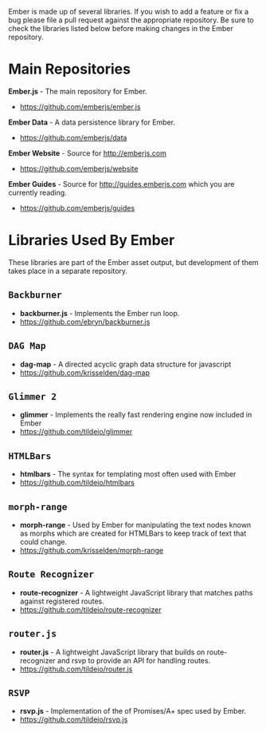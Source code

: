 Ember is made up of several libraries. If you wish to add a feature or fix a bug please file a pull request against the appropriate repository. Be sure to check the libraries listed below before making changes in the Ember repository.

# Main Repositories

**Ember.js** - The main repository for Ember.

* <https://github.com/emberjs/ember.js>

**Ember Data** - A data persistence library for Ember.

* <https://github.com/emberjs/data>

**Ember Website** - Source for <http://emberjs.com>

* <https://github.com/emberjs/website>

**Ember Guides** - Source for <http://guides.emberjs.com> which you are currently reading.

* <https://github.com/emberjs/guides>

# Libraries Used By Ember

These libraries are part of the Ember asset output, but development of them takes place in a separate repository.

## `Backburner`

* **backburner.js** - Implements the Ember run loop.
* <https://github.com/ebryn/backburner.js>

## `DAG Map`

* **dag-map** - A directed acyclic graph data structure for javascript
* <https://github.com/krisselden/dag-map>

## `Glimmer 2`

* **glimmer** - Implements the really fast rendering engine now included in Ember
* <https://github.com/tildeio/glimmer>

## `HTMLBars`

* **htmlbars** - The syntax for templating most often used with Ember
* <https://github.com/tildeio/htmlbars>

## `morph-range`

* **morph-range** - Used by Ember for manipulating the text nodes known as morphs which are created for HTMLBars to keep track of text that could change.
* <https://github.com/krisselden/morph-range>

## `Route Recognizer`

* **route-recognizer** - A lightweight JavaScript library that matches paths against registered routes.
* <https://github.com/tildeio/route-recognizer>

## `router.js`

* **router.js** - A lightweight JavaScript library that builds on route-recognizer and rsvp to provide an API for handling routes.
* <https://github.com/tildeio/router.js>

## `RSVP`

* **rsvp.js** - Implementation of the of Promises/A+ spec used by Ember.
* <https://github.com/tildeio/rsvp.js>